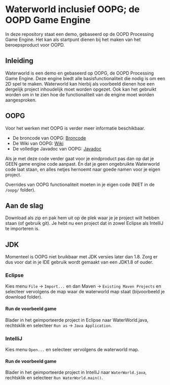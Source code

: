 # Waterworld inclusief OOPG; de OOPD Game Engine

In deze repository staat een demo, gebaseerd op de OOPD Processing Game Engine. Het kan als startpunt dienen bij het maken van het beroepsproduct voor OOPD.

## Inleiding

Waterworld is een demo en gebaseerd op OOPG, de OOPD Processing Game Engine. Deze engine biedt 
alle basisfunctionaliteit die nodig is om een 2D spel te maken. Waterworld kan hierbij als 
voorbeeld dienen hoe een dergelijk project inhoudelijk moet worden opgezet. Ook kan het gebruikt 
worden om in te zien hoe de functionaliteit van de engine moet worden aangesproken.

## OOPG

Voor het werken met OOPG is verder meer informatie beschikbaar.

* De broncode van OOPG:   [Broncode](https://github.com/HANICA-OOPD/waterworld-and-oopg) 
* De Wiki van OOPG: [Wiki](https://github.com/HANICA/oopg/wiki)
* De volledige Javadoc van OOPG: [Javadoc](http://hanica.github.io/oopg/) 

Als je met deze code verder gaat voor je eindproduct  pas dan op dat je GEEN game engine code aanpast.
Én dat je geen ongebruikte Waterworld code laat staan, en alles netjes hernoemt naar goede namen voor je eigen project.

Overrides van OOPG functionaliteit moeten in je eigen code (NIET in de `/oopg/` folder).

## Aan de slag

Download als zip en pak hem uit op de plek waar je je project wilt hebben staan (of gebruik git). Je hebt nu een project
dat in zowel Eclipse als IntelliJ te importeren is.

## JDK
Momenteel is OOPG niet bruikbaar met JDK versies later dan 1.8. Zorg er dus voor dat in je IDE gebruik wordt gemaakt van een JDK1.8 of ouder.

### Eclipse
Kies menu `File` -> `Import...` en dan Maven -> `Existing Maven Projects` en selecteer vervolgens de map waar de waterworld map staat (bijvoorbeeld je download folder).

#### Run de voorbeeld game
Blader in het geimporteerde project in Eclipse naar WaterWorld.java, rechtsklik en selecteer `Run as` -> `Java Application`.

### IntelliJ
Kies menu `Open...` en selecteer vervolgens de waterworld map.

#### Run de voorbeeld game
Blader in het geimporteerde project in IntelliJ naar `WaterWorld.java`, rechtsklik en selecteer `Run WaterWorld.main()`.
